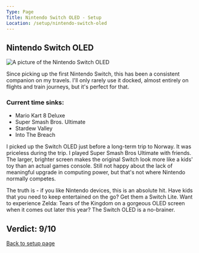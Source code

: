 ```yaml
---
Type: Page
Title: Nintendo Switch OLED - Setup
Location: /setup/nintendo-switch-oled
---
```


## Nintendo Switch OLED

<div class="img-container-wide"> <img class="setup-image" alt="A picture of the Nintendo Switch OLED" src="https://raw.githubusercontent.com/george-probably/probably.blog/main/Images/setup/nintendo-switch-oled.webp"> </div>

Since picking up the first Nintendo Switch, this has been a consistent companion on my travels. I'll only rarely use it docked, almost entirely on flights and train journeys, but it's perfect for that.

### Current time sinks:
- Mario Kart 8 Deluxe
- Super Smash Bros. Ultimate
- Stardew Valley
- Into The Breach

I picked up the Switch OLED just before a long-term trip to Norway. It was priceless during the trip. I played Super Smash Bros Ultimate with friends. The larger, brighter screen makes the original Switch look more like a kids' toy than an actual games console. Still not happy about the lack of meaningful upgrade in computing power, but that's not where Nintendo normally competes.

The truth is - if you like Nintendo devices, this is an absolute hit. Have kids that you need to keep entertained on the go? Get them a Switch Lite. Want to experience Zelda: Tears of the Kingdom on a gorgeous OLED screen when it comes out later this year? The Switch OLED is a no-brainer.

## Verdict: 9/10

[Back to setup page](/setup)